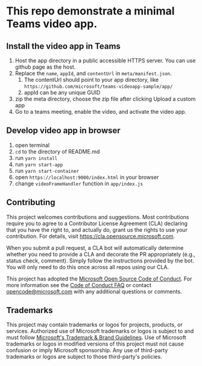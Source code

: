 # This repo demonstrate a minimal Teams video app.

## Install the video app in Teams
1. Host the app directory in a public accessible HTTPS server. You can use github page as the host.
2. Replace the `name`, `appId`, and `contentUrl` in `meta/manifest.json`.
    1. The contentUrl should point to your app directory, like `https://github.com/microsoft/teams-videoapp-sample/app/`
    2. appId can be any unique GUID
3. zip the meta directory, choose the zip file after clicking Upload a custom app
4. Go to a teams meeting, enable the video, and activate the video app.


## Develop video app in browser

1. open terminal
2. `cd` to the directory of README.md
3. run `yarn install`
4. run `yarn start-app`
5. run `yarn start-container`
6. open `https://localhost:9000/index.html` in your browser
7. change `videoFrameHandler` function in `app/index.js`

## Contributing

This project welcomes contributions and suggestions.  Most contributions require you to agree to a
Contributor License Agreement (CLA) declaring that you have the right to, and actually do, grant us
the rights to use your contribution. For details, visit https://cla.opensource.microsoft.com.

When you submit a pull request, a CLA bot will automatically determine whether you need to provide
a CLA and decorate the PR appropriately (e.g., status check, comment). Simply follow the instructions
provided by the bot. You will only need to do this once across all repos using our CLA.

This project has adopted the [Microsoft Open Source Code of Conduct](https://opensource.microsoft.com/codeofconduct/).
For more information see the [Code of Conduct FAQ](https://opensource.microsoft.com/codeofconduct/faq/) or
contact [opencode@microsoft.com](mailto:opencode@microsoft.com) with any additional questions or comments.

## Trademarks

This project may contain trademarks or logos for projects, products, or services. Authorized use of Microsoft 
trademarks or logos is subject to and must follow 
[Microsoft's Trademark & Brand Guidelines](https://www.microsoft.com/en-us/legal/intellectualproperty/trademarks/usage/general).
Use of Microsoft trademarks or logos in modified versions of this project must not cause confusion or imply Microsoft sponsorship.
Any use of third-party trademarks or logos are subject to those third-party's policies.

